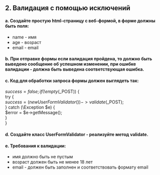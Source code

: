 ## 2. Валидация с помощью исключений

#### a. Создайте простую html-страницу с веб-формой, в форме должны быть поля:
- name - имя  
- age - возраст  
- email - email  

#### b. При отправке формы если валидация пройдена, то должно быть выведено сообщение об успешном изменении, при ошибке валидации - должна быть выведена соответствующая ошибка.

#### c. Код для обработки запроса формы должен выглядеть так:

$success = false;  
if (! empty($_POST)) {  
  try {  
    $success = (new UserFormValidator())->validate($_POST);  
  } catch (\Exception $e) {  
    $error = $e->getMessage();  
  }  
}

#### d. Создайте класс UserFormValidator - реализуйте метод validate.

#### e. Требования к валидации:

- имя должно быть не пустым  
- возраст должен быть не менее 18 лет  
- email - должен быть заполнен и соответствовать формату email  
